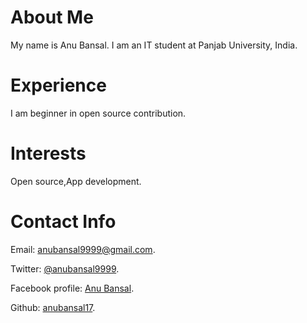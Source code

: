 # About Me
My name is Anu Bansal. I am an IT student at Panjab University, India.

# Experience
I am beginner in open source contribution.

# Interests
Open source,App development.

# Contact Info
Email: [anubansal9999@gmail.com](mailto:anubansal9999@gmail.com).

Twitter: [@anubansal9999](https://twitter.com/anubansal9999).

Facebook profile: [Anu Bansal](https://www.facebook.com/anu.bansal.77128).

Github: [anubansal17](https://github.com/anubansal17).

